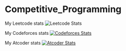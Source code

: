 # Competitive_Programming
My Leetcode stats
![Leetcode Stats](https://leetcard.jacoblin.cool/monarchxr?ext=contest)



My Codeforces stats
[![Codeforces Stats](https://codeforces-readme-stats.vercel.app/api/card?username=monarchxr)](https://codeforces.com/profile/monarchxr)


My Atcoder stats
[![Atcoder Stats](https://atcoder-readme-stats.vercel.app/stats/monarchxr?show_history=5&width=450)](https://github.com/monarchxr/atcoder-readme-stats)
